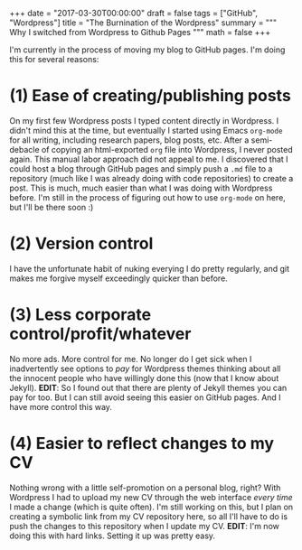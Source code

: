 +++
date = "2017-03-30T00:00:00"
draft = false
tags = ["GitHub", "Wordpress"]
title = "The Burnination of the Wordpress"
summary = """
Why I switched from Wordpress to Github Pages
"""
math = false
+++

I'm currently in the process of moving my blog to GitHub pages. I'm
doing this for several reasons: 

# (1) Ease of creating/publishing posts 
On my first few Wordpress posts I typed content directly in Wordpress.
I didn't mind this at the time, but eventually I started using Emacs
`org-mode` for all writing, including research papers, blog posts,
etc. After a semi-debacle of copying an html-exported `org` file into
Wordpress, I never posted again. This manual labor approach did not
appeal to me. I discovered that I could host a blog through GitHub
pages and simply push a `.md` file to a repository (much like I was
already doing with code repositories) to create a post. This is much,
much easier than what I was doing with Wordpress before. I'm still in
the process of figuring out how to use `org-mode` on here, but I'll be
there soon :)

# (2) Version control
I have the unfortunate habit of nuking everying I do pretty regularly,
and git makes me forgive myself exceedingly quicker than before.

# (3) Less corporate control/profit/whatever
No more ads. More control for me. No longer do I get sick when I inadvertently
see options to _pay_ for Wordpress themes thinking about all the innocent people
who have willingly done this (now that I know about Jekyll). **EDIT**: So I
found out that there are plenty of Jekyll themes you can pay for too. But I can
still avoid seeing this easier on GitHub pages. And I have more control this way.

# (4) Easier to reflect changes to my CV
Nothing wrong with a little self-promotion on a personal blog, right? With
Wordpress I had to upload my new CV through the web interface _every time_ I
made a change (which is quite often). I'm still working on this, but I plan on
creating a symbolic link from my CV repository here, so all I'll have to do is
push the changes to this repository when I update my CV.
**EDIT**: I'm now doing this with hard links. Setting it up was pretty easy.
